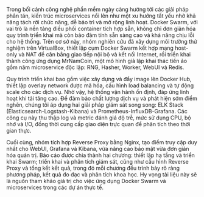 
Trong bối cảnh công nghệ phần mềm ngày càng hướng tới các giải pháp phân tán, kiến trúc microservices nổi lên như một xu hướng tất yếu nhờ khả năng tách rời chức năng, dễ bảo trì và mở rộng linh hoạt. Docker Swarm, với vai trò là nền tảng điều phối container tích hợp sẵn, không chỉ đơn giản hóa quy trình triển khai mà còn bảo đảm tính sẵn sàng cao và khả năng chịu lỗi cho hệ thống. Trên cơ sở này, nhóm nghiên cứu đã xây dựng môi trường thử nghiệm trên VirtualBox, thiết lập cụm Docker Swarm kết hợp mạng host-only và NAT để cân bằng giao tiếp nội bộ và kết nối Internet, rồi triển khai thành công ứng dụng MrNamCoin, một mô hình giả lập khai thác tiền ảo gồm năm microservice độc lập: RNG, Hasher, Worker, WebUI và Redis.

Quy trình triển khai bao gồm việc xây dựng và đẩy image lên Docker Hub, thiết lập overlay network được mã hóa, cấu hình load balancing và tự động scale cho các dịch vụ. Nhờ vậy, hệ thống vận hành ổn định, đáp ứng linh hoạt khi tải tăng cao. Để đảm bảo chất lượng dịch vụ và phát hiện sớm điểm nghẽn, chúng tôi áp dụng hai giải pháp giám sát song song: ELK Stack (Elasticsearch-Logstash-Kibana) và Prometheus-InfluxDB-Grafana. Các công cụ này thu thập log và metric đánh giá độ trễ, mức sử dụng CPU, bộ nhớ và I/O, đồng thời cung cấp giao diện trực quan để phân tích theo thời gian thực.

Cuối cùng, nhóm tích hợp Reverse Proxy bằng Nginx, tạo điểm truy cập duy nhất cho WebUI, Grafana và Kibana, vừa nâng cao bảo mật vừa đơn giản hóa quản trị. Báo cáo được chia thành hai chương: thiết lập hạ tầng và triển khai Swarm; triển khai và phân tích giám sát, cũng như cấu hình Reverse Proxy và tổng kết kết quả, trong đó mỗi chương đều trình bày rõ ràng phương pháp, kết quả đo đạc và phân tích khoa học. Hy vọng tài liệu này sẽ là nguồn tham khảo giá trị cho việc ứng dụng Docker Swarm và microservices trong các dự án thực tế.
